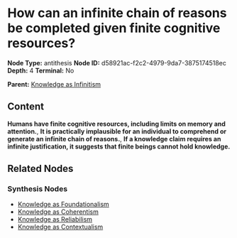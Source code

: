 # How can an infinite chain of reasons be completed given finite cognitive resources?

**Node Type:** antithesis
**Node ID:** d58921ac-f2c2-4979-9da7-3875174518ec
**Depth:** 4
**Terminal:** No

**Parent:** [Knowledge as Infinitism](knowledge-as-infinitism-synthesis-7f8e4625-f656-4461-b7dc-03001ef60d00.md)

## Content

**Humans have finite cognitive resources, including limits on memory and attention.**, **It is practically implausible for an individual to comprehend or generate an infinite chain of reasons.**, **If a knowledge claim requires an infinite justification, it suggests that finite beings cannot hold knowledge.**

## Related Nodes

### Synthesis Nodes

- [Knowledge as Foundationalism](knowledge-as-foundationalism-synthesis-841f5591-fc80-4276-a745-93f9ebaa7eb7.md)
- [Knowledge as Coherentism](knowledge-as-coherentism-synthesis-786e686e-8bb6-4d92-a78e-7aed96033912.md)
- [Knowledge as Reliabilism](knowledge-as-reliabilism-synthesis-c0ab218f-f967-4d6b-a7c4-a67260fa2aa9.md)
- [Knowledge as Contextualism](knowledge-as-contextualism-synthesis-acbfb10d-3586-4f90-a618-bec753146524.md)
